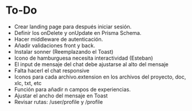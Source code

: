 # To-Do

- Crear landing page para después iniciar sesión.
- Definir los onDelete y onUpdate en Prisma Schema.
- Hacer middleware de autenticación.
- Añadir validaciones front y back.
- Instalar sonner (Reemplazando el Toast)
- Icono de hamburguesa necesita interactividad (Esteban)
- El input de mensaje del chat debe ajustarse al alto del mensaje
- Falta hacerl el chat responsive
- Iconos para cada archivo.extension en los archivos del proyecto, doc, xlc, txt, etc
- Función para añadir n campos de experiencias.
- Ajustar el ancho del mensaje en Toast 
- Revisar rutas: /user/profile y /profile
